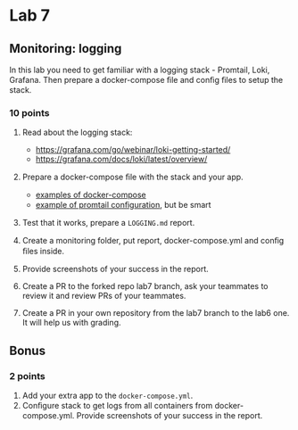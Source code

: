 # Lab 7

## Monitoring: logging

In this lab you need to get familiar with a logging stack - Promtail, Loki, Grafana. Then prepare a docker-compose ﬁle and conﬁg ﬁles to setup the stack.

### 10 points

1. Read about the logging stack:

    * https://grafana.com/go/webinar/loki-getting-started/
    * https://grafana.com/docs/loki/latest/overview/

2. Prepare a docker-compose ﬁle with the stack and your app.

    * [examples of docker-compose](https://github.com/grafana/loki)
    * [example of promtail conﬁguration](https://github.com/black-rosary/loki-nginx), but be smart

3. Test that it works, prepare a `LOGGING.md` report.
4. Create a monitoring folder, put report, docker-compose.yml and conﬁg ﬁles inside.
5. Provide screenshots of your success in the report.
6. Create a PR to the forked repo lab7 branch, ask your teammates to review it and review PRs of your teammates.
7. Create a PR in your own repository from the lab7 branch to the lab6 one. It will help us with grading.

## Bonus

### 2 points

1. Add your extra app to the `docker-compose.yml`.
2. Conﬁgure stack to get logs from all containers from docker-compose.yml. Provide
   screenshots of your success in the report.
